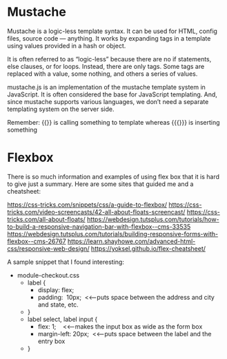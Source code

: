 # Mustache

Mustache is a logic-less template syntax. It can be used for HTML, config files, source code — anything. It works by expanding tags in a template using values provided in a hash or object.

It is often referred to as “logic-less” because there are no if statements, else clauses, or for loops. Instead, there are only tags. Some tags are replaced with a value, some nothing, and others a series of values.

mustache.js is an implementation of the mustache template system in JavaScript. It is often considered the base for JavaScript templating. And, since mustache supports various languages, we don’t need a separate templating system on the server side.

Remember:  {{}} is calling something to template whereas {{{}}} is inserting something

# Flexbox

There is so much information and examples of using flex box that it is hard to give just a summary.  Here are some sites that guided me and a cheatsheet:

https://css-tricks.com/snippets/css/a-guide-to-flexbox/
https://css-tricks.com/video-screencasts/42-all-about-floats-screencast/
https://css-tricks.com/all-about-floats/
https://webdesign.tutsplus.com/tutorials/how-to-build-a-responsive-navigation-bar-with-flexbox--cms-33535
https://webdesign.tutsplus.com/tutorials/building-responsive-forms-with-flexbox--cms-26767
https://learn.shayhowe.com/advanced-html-css/responsive-web-design/
https://yoksel.github.io/flex-cheatsheet/


A sample snippet that I found interesting:

- module-checkout.css
	- label {
		- display: flex;
		- padding:  10px;  <<--puts space between the address and city and state, etc.
	- }
	- label select, label input {
		- flex: 1;    <<--makes the input box as wide as the form box
		- margin-left: 20px;  <<--puts space between the label and the entry box
	- }

